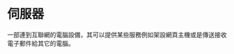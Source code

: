 [Title]: # (伺服器)
[Difficulty]: # (初學者)
[Order]: # (108)

# 伺服器

一部連到互聯網的電腦設備，其可以提供某些服務例如架設網頁主機或是傳送接收電子郵件給其它的電腦。
